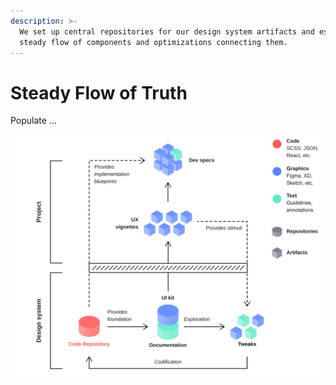 ```yaml
---
description: >-
  We set up central repositories for our design system artifacts and establish a
  steady flow of components and optimizations connecting them.
---
```


# Steady Flow of Truth

Populate ...

![Fig. 1: Steady Flow of Truth](../../.gitbook/assets/fig_steady_flow.svg)

